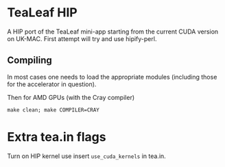 # TeaLeaf HIP

A HIP port of the TeaLeaf mini-app starting from the current CUDA version on UK-MAC. First attempt will try and use hipify-perl.

## Compiling

In most cases one needs to load the appropriate modules (including those for the accelerator in question).

Then for AMD GPUs (with the Cray compiler)

```
make clean; make COMPILER=CRAY
```

# Extra tea.in flags

Turn on HIP kernel use insert `use_cuda_kernels` in tea.in.
